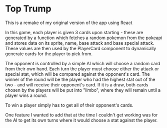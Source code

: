 # Top Trump

This is a remake of my original version of the app using React

In this game, each player is given 3 cards upon starting - these are generated by a function
which fetches a random pokemon from the pokeapi and stores data on its sprite, name, base
attack and base special attack. These values are then used by the PlayerCard component
to dynamically generate cards for the player to pick from.

The opponent is controlled by a simple AI which will choose a random card from their own hand. Each turn the player must choose either the attack or special stat, which will be compared against the opponent's card. The winner of the round will be the player who had
the highest stat out of the two - and will receive their opponent's card. If it is a draw,
both cards chosen by the players will be put into "limbo", where they will remain until
a player wins a round.

To win a player simply has to get all of their opponent's cards.


One feature I wanted to add that at the time I couldn't get working was for the AI to get
its own turns where it would choose a stat against the player.